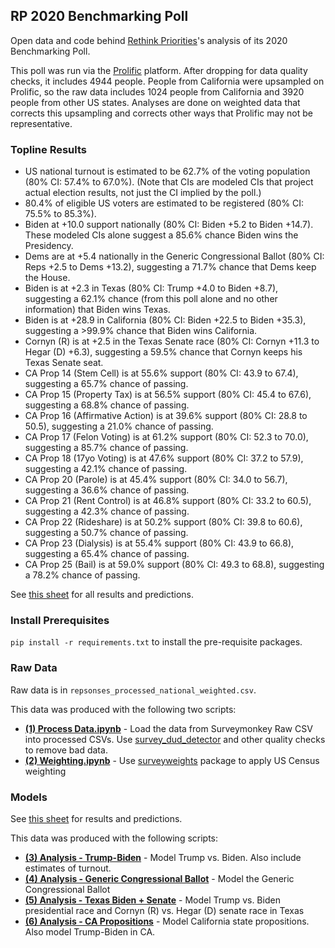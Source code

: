 ## RP 2020 Benchmarking Poll

Open data and code behind [Rethink Priorities](https://www.rethinkpriorities.org/)'s analysis of its 2020 Benchmarking Poll.

This poll was run via the [Prolific](https://www.prolific.co/) platform. After dropping for data quality checks, it includes 4944 people. People from California were upsampled on Prolific, so the raw data includes 1024 people from California and 3920 people from other US states. Analyses are done on weighted data that corrects this upsampling and corrects other ways that Prolific may not be representative.


### Topline Results

* US national turnout is estimated to be 62.7% of the voting population (80% CI: 57.4% to 67.0%). (Note that CIs are modeled CIs that project actual election results, not just the CI implied by the poll.)
* 80.4% of eligible US voters are estimated to be registered (80% CI: 75.5% to 85.3%).
* Biden at +10.0 support nationally (80% CI: Biden +5.2 to Biden +14.7). These modeled CIs alone suggest a 85.6% chance Biden wins the Presidency.
* Dems are at +5.4 nationally in the Generic Congressional Ballot (80% CI: Reps +2.5 to Dems +13.2), suggesting a 71.7% chance that Dems keep the House.
* Biden is at +2.3 in Texas (80% CI: Trump +4.0 to Biden +8.7), suggesting a 62.1% chance (from this poll alone and no other information) that Biden wins Texas.
* Biden is at +28.9 in California (80% CI: Biden +22.5 to Biden +35.3), suggesting a >99.9% chance that Biden wins California.
* Cornyn (R) is at +2.5 in the Texas Senate race (80% CI: Cornyn +11.3 to Hegar (D) +6.3), suggesting a 59.5% chance that Cornyn keeps his Texas Senate seat.
* CA Prop 14 (Stem Cell) is at 55.6% support (80% CI: 43.9 to 67.4), suggesting a 65.7% chance of passing.
* CA Prop 15 (Property Tax) is at 56.5% support (80% CI: 45.4 to 67.6), suggesting a 68.8% chance of passing.
* CA Prop 16 (Affirmative Action) is at 39.6% support (80% CI: 28.8 to 50.5), suggesting a 21.0% chance of passing.
* CA Prop 17 (Felon Voting) is at 61.2% support (80% CI: 52.3 to 70.0), suggesting a 85.7% chance of passing.
* CA Prop 18 (17yo Voting) is at 47.6% support (80% CI: 37.2 to 57.9), suggesting a 42.1% chance of passing.
* CA Prop 20 (Parole) is at 45.4% support (80% CI: 34.0 to 56.7), suggesting a 36.6% chance of passing.
* CA Prop 21 (Rent Control) is at 46.8% support (80% CI: 33.2 to 60.5), suggesting a 42.3% chance of passing.
* CA Prop 22 (Rideshare) is at 50.2% support (80% CI: 39.8 to 60.6), suggesting a 50.7% chance of passing.
* CA Prop 23 (Dialysis) is at 55.4% support (80% CI: 43.9 to 66.8), suggesting a 65.4% chance of passing.
* CA Prop 25 (Bail) is at 59.0% support (80% CI: 49.3 to 68.8), suggesting a 78.2% chance of passing.

See [this sheet](https://docs.google.com/spreadsheets/d/1yuEruo1z4sQ9IIqVMGba1-fumtmypbjZk_2tOZgVhkk/edit#gid=0) for all results and predictions.
 
 
### Install Prerequisites

`pip install -r requirements.txt` to install the pre-requisite packages.


### Raw Data

Raw data is in `repsonses_processed_national_weighted.csv`.

This data was produced with the following two scripts:

* **[(1) Process Data.ipynb](https://github.com/rethinkpriorities/rp_2020_benchmarking_poll/blob/master/(1)%20Process%20Data.ipynb)** - Load the data from Surveymonkey Raw CSV into processed CSVs. Use [survey_dud_detector](https://github.com/rethinkpriorities/survey_dud_detector) and other quality checks to remove bad data.
* **[(2) Weighting.ipynb](https://github.com/rethinkpriorities/rp_2020_benchmarking_poll/blob/master/(2)%20Weighting.ipynb)** - Use [surveyweights](https://github.com/rethinkpriorities/surveyweights) package to apply US Census weighting


### Models

See [this sheet](https://docs.google.com/spreadsheets/d/1yuEruo1z4sQ9IIqVMGba1-fumtmypbjZk_2tOZgVhkk/edit#gid=0) for results and predictions.

This data was produced with the following scripts:

* **[(3) Analysis - Trump-Biden](https://github.com/rethinkpriorities/rp_2020_benchmarking_poll/blob/master/(3)%20Analysis%20-%20Trump-Biden.ipynb)** - Model Trump vs. Biden. Also include estimates of turnout.
* **[(4) Analysis - Generic Congressional Ballot](https://github.com/rethinkpriorities/rp_2020_benchmarking_poll/blob/master/(4)%20Analysis%20-%20Generic%20Congressional%20Ballot.ipynb)** - Model the Generic Congressional Ballot
* **[(5) Analysis - Texas Biden + Senate](https://github.com/rethinkpriorities/rp_2020_benchmarking_poll/blob/master/(5)%20Texas%20Biden%20%2B%20Senate.ipynb)** - Model Trump vs. Biden presidential race and Cornyn (R) vs. Hegar (D) senate race in Texas
* **[(6) Analysis - CA Propositions](https://github.com/rethinkpriorities/rp_2020_benchmarking_poll/blob/master/(5)%20Analysis%20-%20CA%20Propositions.ipynb)** - Model California state propositions. Also model Trump-Biden in CA.

